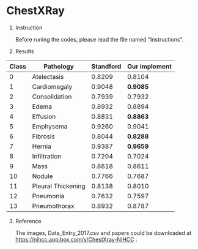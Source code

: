 # ChestXRay

1. Instruction

   Before runing the codes, please read the file named "Instructions".
   
2. Results

Class    |Pathology |Standford |Our implement
------------ | ------------- |--------------|------------
0|Atelectasis |   0.8209 |0.8104 
1|Cardiomegaly |   0.9048 |**0.9085**
2|Consolidation |  0.7939 |0.7932
3|Edema|   0.8932 |0.8894
4|Effusion |   0.8831 |**0.8863**
5|Emphysema |   0.9260 |0.9041
6|Fibrosis |   0.8044 |**0.8288**
7|Hernia |   0.9387 |**0.9659**
8|Infiltration |   0.7204 |0.7024
9|Mass |  0.8618 |0.8611
10|Nodule |  0.7766 |0.7687
11|Pleural Thickening |   0.8138 |0.8010
12|Pneumonia |  0.7632 |0.7597
13|Pneumothorax |   0.8932 |0.8787

3. Reference

   The images, Data_Entry_2017.csv and papers could be downloaded at https://nihcc.app.box.com/v/ChestXray-NIHCC .
   
